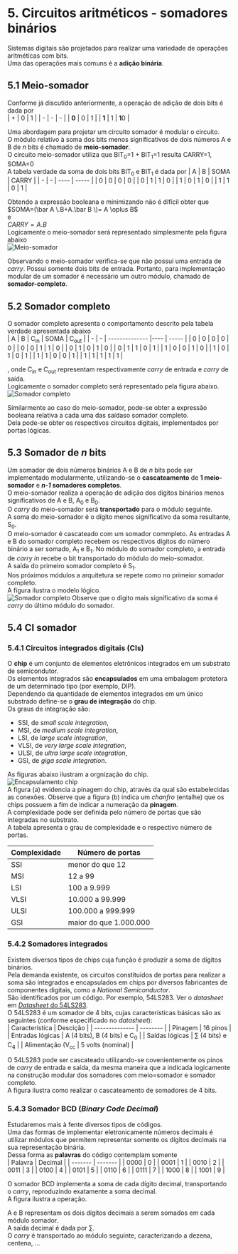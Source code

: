 # 5. Circuitos aritméticos - somadores binários 

Sistemas digitais são projetados para realizar uma variedade de operações aritméticas com bits.  
Uma das operações mais comuns é a **adição binária**.

## 5.1 Meio-somador
Conforme já discutido anteriormente, a operação de adição de dois bits é dada por  
| + | 0 | 1 |
| - | - | - |
| **0** | 0 | 1 |
| **1** | 1 | **1**0 |

Uma abordagem para projetar um circuito somador é modular o circuito.  
O módulo relativo à soma dos bits menos significativos de dois números A e B de *n* bits é chamado de **meio-somador**.  
O circuito meio-somador utiliza que
BIT<sub>0</sub>=1 + BIT<sub>1</sub>=1 resulta CARRY=1, SOMA=0  
A tabela verdade da soma de dois bits BIT<sub>0</sub> e BIT<sub>1</sub> é dada por
| A | B | SOMA | CARRY |
| - | - | ---- | ----- |
| 0 | 0 | 0 | 0 |
| 0 | 1 | 1 | 0 |
| 1 | 0 | 1 | 0 |
| 1 | 1 | 0 | 1 |

Obtendo a expressão booleana e minimizando não é difícil obter que  
$SOMA=(\bar A \.B+A.\bar B \)= A \oplus B$  
e  
$CARRY = A.B$  
Logicamente o meio-somador será representado simplesmente pela figura abaixo  
![Meio-somador](/sisdig_aulas/images_sisdig/meio-somador.jpg)

Observando o meio-somador verifica-se que não possui uma entrada de *carry*. Possui somente dois bits de entrada.
Portanto, para implementação modular de um somador é necessário um outro módulo, chamado de **somador-completo**.

## 5.2 Somador completo
O somador completo apresenta o comportamento descrito pela tabela verdade apresentada abaixo  
| A | B | C<sub>in</sub> | SOMA | C<sub>out</sub> |
| - | - | -------------- |---- | ----- |
| 0 | 0 | 0 | 0 | 0 |
| 0 | 0 | 1 | 1 | 0 |
| 0 | 1 | 0 | 1 | 0 |
| 0 | 1 | 1 | 0 | 1 |
| 1 | 0 | 0 | 1 | 0 |
| 1 | 0 | 1 | 0 | 1 |
| 1 | 1 | 0 | 0 | 1 |
| 1 | 1 | 1 | 1 | 1 |

, onde C<sub>in</sub> e C<sub>out</sub> representam respectivamente *carry* de entrada e *carry* de saída.  
Logicamente o somador completo será representado pela figura abaixo.  
![Somador completo](/sisdig_aulas/images_sisdig/somadorcompleto.jpg)

Similarmente ao caso do meio-somador, pode-se obter a expressão booleana relativa a cada uma das saídaso somador completo.  
Dela pode-se obter os respectivos circuitos digitais, implementados por portas lógicas.  

## 5.3 Somador de *n* bits 
Um somador de dois números binários A e B de *n* bits pode ser implementado modularmente,
utilizando-se o **cascateamento** de **1 meio-somador** e ***n-1* somadores completos**.    
O meio-somador realiza a operação de adição dos dígitos binários menos significativos de A e B, A<sub>0</sub> e B<sub>0</sub>.  
O *carry* do meio-somador será **transportado** para o módulo seguinte.  
A soma do meio-somador é o dígito menos significativo da soma resultante, S<sub>0</sub>.  
O meio-somador é cascateado com um somador commpleto.
As entradas A e B do somador completo recebem os respectivos dígitos do número binário a ser somado, A<sub>1</sub> e B<sub>1</sub>.
No módulo do somador completo, a entrada de *carry in* recebe o bit transportado do módulo do meio-somador.  
A saída do primeiro somador completo é S<sub>1</sub>.  
Nos próximos módulos a arquitetura se repete como no primeior somador completo.  
A figura ilustra o modelo lógico.  
![Somador completo](/sisdig_aulas/images_sisdig/somadormodular.jpg)
Observe que o dígito mais significativo da soma é *carry* do último módulo do somador.

## 5.4 CI somador

### 5.4.1 Circuitos integrados digitais (CIs)
O **chip** é um conjunto de elementos eletrônicos integrados em um substrato de semicondutor.  
Os elementos integrados são **encapsulados** em uma embalagem protetora de um determinado tipo (por exemplo, DIP).  
Dependendo da quantidade de elementos integrados em um único substrado define-se o **grau de integração** do chip.  
Os graus de integração são:  
- SSI, de *small scale integration*,
- MSI, de *medium scale integration*,
- LSI, de *large scale integration*,
- VLSI, de *very large scale integration*,
- ULSI, de *ultra large scale integration*,
- GSI, de *giga scale integration*.  

As figuras abaixo ilustram a orgnização do chip.  
![Encapsulamento chip](/sisdig_aulas/images_sisdig/circuitointegrado.jpg)  
A figura (a) evidencia a pinagem do chip, através da qual são estabelecidas as conexões.
Observe que a figura (b) indica um *chanfro* (entalhe) que os chips possuem a fim de indicar a numeração da **pinagem**.  
A complexidade pode ser definida pelo número de portas que são integradas no substrato.  
A tabela apresenta o grau de complexidade e o respectivo número de portas.

| Complexidade | Número de portas |
| ------------ | ---------------- |
| SSI | menor do que 12 |
| MSI | 12 a 99 |
| LSI | 100 a 9.999 |
| VLSI | 10.000 a 99.999 |
| ULSI | 100.000 a 999.999 |
| GSI | maior do que 1.000.000 |

### 5.4.2 Somadores integrados 
Existem diversos tipos de chips cuja função é produzir a soma de dígitos binários.  
Pela demanda existente, os circuitos constituídos de portas para realizar a soma são integrados e 
encapsulados em chips por diversos fabricantes de componentes digitais, como a *National Semiconductor*.  
São identificados por um código. Por exemplo, 54LS283.
Ver o *datasheet* em [*Datasheet* do 54LS283](https://github.com/claytonjasilva/claytonjasilva.github.io/blob/main/sisdig_aulas/74LS283_National.pdf).  
O 54LS283 é um somador de 4 bits, cujas características básicas são as seguintes (conforme especificado no *datasheet*):  
| Característica | Descição |
| -------------- | -------- |
| Pinagem | 16 pinos |
| Entradas lógicas | A (4 bits), B (4 bits) e C<sub>0</sub> |
| Saídas lógicas | $\sum$ (4 bits) e C<sub>4</sub> |
| Alimentação (V<sub>cc</sub> | 5 volts (nominal) |

O 54LS283 pode ser cascateado utilizando-se covenientemente os pinos de *carry* de entrada e saída,
da mesma maneira que a indicada logicamente na construção modular dos somadores com meio=somador e somador completo.  
A figura ilustra como realizar o cascateamento de somadores de 4 bits.  

### 5.4.3 Somador BCD (*Binary Code Decimal*)
Estudaremos mais à fente diversos tipos de códigos.  
Uma das formas de implementar eletronicamente números decimais é utilizar módulos que permitem
representar somente os dígitos decimais na sua representação binária.  
Dessa forma as **palavras** do código contemplam somente  
| Palavra | Decimal |
| ------- | ------- |
| 0000 | 0 |
| 0001 | 1 |
| 0010 | 2 |
| 0011 | 3 |
| 0100 | 4 |
| 0101 | 5 |
| 0110 | 6 |
| 0111 | 7 |
| 1000 | 8 |
| 1001 | 9 |

O somador BCD implementa a soma de cada dígito decimal, transportando o *carry*, reproduzindo exatamente a soma decimal.  
A figura ilustra a operação.

A e B representam os dois dígitos decimais a serem somados em cada módulo somador.  
A saída decimal é dada por $\sum$.  
O *carry* é transportado ao módulo seguinte, caracterizando a dezena, centena, ...  








